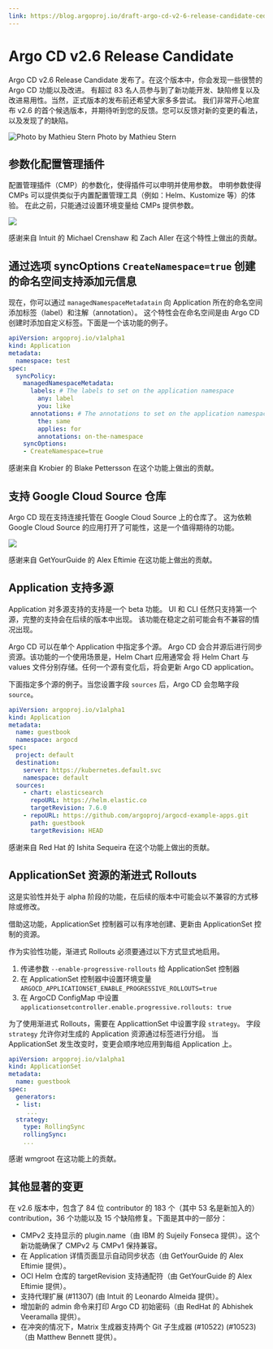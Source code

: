 ```yaml
---
link: https://blog.argoproj.io/draft-argo-cd-v2-6-release-candidate-ced1853bbfdb
---
```


# Argo CD v2.6 Release Candidate

Argo CD v2.6 Release Candidate 发布了。在这个版本中，你会发现一些很赞的 Argo CD 功能以及改进。
有超过 83 名人员参与到了新功能开发、缺陷修复以及改进易用性。当然，正式版本的发布前还希望大家多多尝试。
我们非常开心地宣布 v2.6 的首个候选版本，并期待听到您的反馈。您可以反馈对新的变更的看法，以及发现了的缺陷。

![Photo by Mathieu Stern](https://miro.medium.com/max/720/1*Go_t0XBjnOlKfRnkDMyfyg.webp)
Photo by Mathieu Stern

## 参数化配置管理插件
配置管理插件（CMP）的参数化，使得插件可以申明并使用参数。
申明参数使得 CMPs 可以提供类似于内置配置管理工具（例如：Helm、Kustomize 等）的体验。
在此之前，只能通过设置环境变量给 CMPs 提供参数。

![](https://miro.medium.com/max/720/0*OrZrhoGvQYLXd9rS.webp)

感谢来自 Intuit 的 Michael Crenshaw 和 Zach Aller 在这个特性上做出的贡献。

## 通过选项 syncOptions `CreateNamespace=true` 创建的命名空间支持添加元信息
现在，你可以通过 `managedNamespaceMetadatain` 向 Application 所在的命名空间添加标签（label）和注解（annotation）。
这个特性会在命名空间是由 Argo CD 创建时添加自定义标签。下面是一个该功能的例子。

```yaml
apiVersion: argoproj.io/v1alpha1
kind: Application
metadata:
  namespace: test
spec:
  syncPolicy:
    managedNamespaceMetadata:
      labels: # The labels to set on the application namespace
        any: label
        you: like
      annotations: # The annotations to set on the application namespace
        the: same
        applies: for
        annotations: on-the-namespace
    syncOptions:
    - CreateNamespace=true
```

感谢来自 Krobier 的 Blake Pettersson 在这个功能上做出的贡献。

## 支持 Google Cloud Source 仓库
Argo CD 现在支持连接托管在 Google Cloud Source 上的仓库了。
这为依赖 Google Cloud Source 的应用打开了可能性，这是一个值得期待的功能。

![](https://miro.medium.com/max/720/0*jEZTNAF_dMALWDjm.webp)

感谢来自 GetYourGuide 的 Alex Eftimie 在这功能上做出的贡献。

## Application 支持多源
Application 对多源支持的支持是一个 beta 功能。
UI 和 CLI 任然只支持第一个源，完整的支持会在后续的版本中出现。
该功能在稳定之前可能会有不兼容的情况出现。

Argo CD 可以在单个 Application 中指定多个源。
Argo CD 会合并源后进行同步资源。该功能的一个使用场景是，Helm Chart 应用通常会
将 Helm Chart 与 values 文件分别存储。任何一个源有变化后，将会更新 Argo CD application。

下面指定多个源的例子。当您设置字段 `sources` 后，Argo CD 会忽略字段 `source`。

```yaml
apiVersion: argoproj.io/v1alpha1
kind: Application
metadata:
  name: guestbook
  namespace: argocd
spec:
  project: default
  destination:
    server: https://kubernetes.default.svc
    namespace: default
  sources:
    - chart: elasticsearch
      repoURL: https://helm.elastic.co
      targetRevision: 7.6.0
    - repoURL: https://github.com/argoproj/argocd-example-apps.git
      path: guestbook
      targetRevision: HEAD
```

感谢来自 Red Hat 的 Ishita Sequeira 在这个功能上做出的贡献。

## ApplicationSet 资源的渐进式 Rollouts
这是实验性并处于 alpha 阶段的功能，在后续的版本中可能会以不兼容的方式移除或修改。

借助这功能，ApplicationSet 控制器可以有序地创建、更新由 ApplicationSet 控制的资源。

作为实验性功能，渐进式 Rollouts 必须要通过以下方式显式地启用。

1. 传递参数 `--enable-progressive-rollouts` 给 ApplicationSet 控制器
1. 在 ApplicationSet 控制器中设置环境变量 `ARGOCD_APPLICATIONSET_ENABLE_PROGRESSIVE_ROLLOUTS=true`
1. 在 ArgoCD ConfigMap 中设置 `applicationsetcontroller.enable.progressive.rollouts: true`

为了使用渐进式 Rollouts，需要在 ApplicattionSet 中设置字段 `strategy`。
字段 `strategy` 允许你对生成的 Application 资源通过标签进行分组。
当 ApplicationSet 发生改变时，变更会顺序地应用到每组 Application 上。

```yaml
apiVersion: argoproj.io/v1alpha1
kind: ApplicationSet
metadata:
  name: guestbook
spec:
  generators:
  - list:
     ...
  strategy:
    type: RollingSync
    rollingSync:
    ...
```

感谢 wmgroot 在这功能上的贡献。

## 其他显著的变更
在 v2.6 版本中，包含了 84 位 contributor 的 183 个（其中 53 名是新加入的） contribution，36 个功能以及 15 个缺陷修复。下面是其中的一部分：

* CMPv2 支持显示的 plugin.name（由 IBM 的 Sujeily Fonseca 提供）。这个新功能确保了 CMPv2 与 CMPv1 保持兼容。
* 在 Application 详情页面显示自动同步状态（由 GetYourGuide 的 Alex Eftimie 提供）。
* OCI Helm 仓库的 targetRevision 支持通配符（由 GetYourGuide 的 Alex Eftimie 提供）。
* 支持代理扩展 (#11307) (由 Intuit 的 Leonardo Almeida 提供）。
* 增加新的 admin 命令来打印 Argo CD 初始密码（由 RedHat 的 Abhishek Veeramalla 提供）。
* 在冲突的情况下，Matrix 生成器支持两个 Git 子生成器 (#10522) (#10523) （由 Matthew Bennett 提供）。
